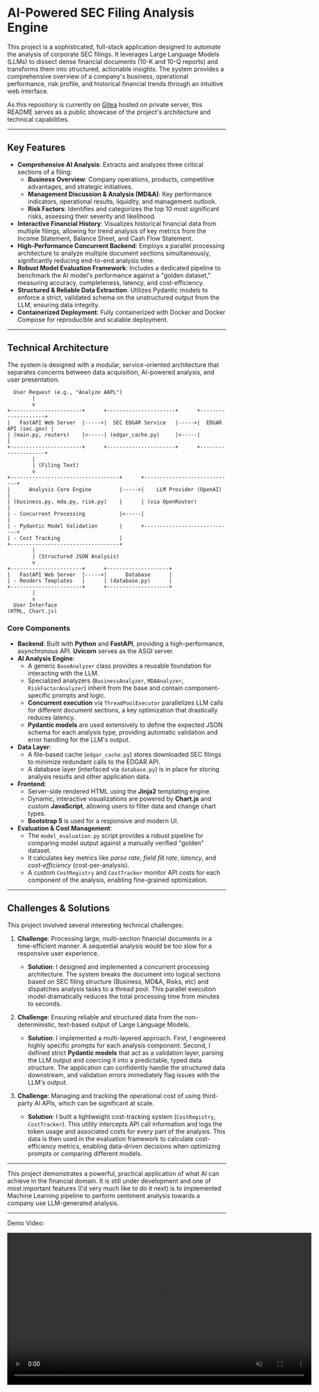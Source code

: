 # AI-Powered SEC Filing Analysis Engine

This project is a sophisticated, full-stack application designed to automate the analysis of corporate SEC filings. It leverages Large Language Models (LLMs) to dissect dense financial documents (10-K and 10-Q reports) and transforms them into structured, actionable insights. The system provides a comprehensive overview of a company's business, operational performance, risk profile, and historical financial trends through an intuitive web interface.

As this repository is currently on [Gitea](https://about.gitea.com/) hosted on private server, this README serves as a public showcase of the project's architecture and technical capabilities.

---

## Key Features

*   **Comprehensive AI Analysis**: Extracts and analyzes three critical sections of a filing:
    *   **Business Overview**: Company operations, products, competitive advantages, and strategic initiatives.
    *   **Management Discussion & Analysis (MD&A)**: Key performance indicators, operational results, liquidity, and management outlook.
    *   **Risk Factors**: Identifies and categorizes the top 10 most significant risks, assessing their severity and likelihood.
*   **Interactive Financial History**: Visualizes historical financial data from multiple filings, allowing for trend analysis of key metrics from the Income Statement, Balance Sheet, and Cash Flow Statement.
*   **High-Performance Concurrent Backend**: Employs a parallel processing architecture to analyze multiple document sections simultaneously, significantly reducing end-to-end analysis time.
*   **Robust Model Evaluation Framework**: Includes a dedicated pipeline to benchmark the AI model's performance against a "golden dataset," measuring accuracy, completeness, latency, and cost-efficiency.
*   **Structured & Reliable Data Extraction**: Utilizes Pydantic models to enforce a strict, validated schema on the unstructured output from the LLM, ensuring data integrity.
*   **Containerized Deployment**: Fully containerized with Docker and Docker Compose for reproducible and scalable deployment.

---

## Technical Architecture

The system is designed with a modular, service-oriented architecture that separates concerns between data acquisition, AI-powered analysis, and user presentation.

```
  User Request (e.g., "Analyze AAPL")
        |
        v
+-----------------------+      +----------------------+      +--------------------+
|   FastAPI Web Server  |----->|  SEC EDGAR Service   |----->|  EDGAR API (sec.gov) |
| (main.py, routers)    |<-----| (edgar_cache.py)     |<-----|                    |
+-----------------------+      +----------------------+      +--------------------+
        |
        | (Filing Text)
        v
+-----------------------------------+      +-----------------------------+
|      Analysis Core Engine         |----->|    LLM Provider (OpenAI)    |
| (business.py, mda.py, risk.py)    |      | (via OpenRouter)            |
| - Concurrent Processing           |<-----|                             |
| - Pydantic Model Validation       |      +-----------------------------+
| - Cost Tracking                   |
+-----------------------------------+
        |
        | (Structured JSON Analysis)
        v
+-----------------------+      +--------------------+
|   FastAPI Web Server  |----->|      Database      |
| - Renders Templates   |      | (database.py)      |
+-----------------------+      +--------------------+
        |
        v
  User Interface
(HTML, Chart.js)
```

### Core Components

*   **Backend**: Built with **Python** and **FastAPI**, providing a high-performance, asynchronous API. **Uvicorn** serves as the ASGI server.
*   **AI Analysis Engine**:
    *   A generic `BaseAnalyzer` class provides a reusable foundation for interacting with the LLM.
    *   Specialized analyzers (`BusinessAnalyzer`, `MDAAnalyzer`, `RiskFactorAnalyzer`) inherit from the base and contain component-specific prompts and logic.
    *   **Concurrent execution** via `ThreadPoolExecutor` parallelizes LLM calls for different document sections, a key optimization that drastically reduces latency.
    *   **Pydantic models** are used extensively to define the expected JSON schema for each analysis type, providing automatic validation and error handling for the LLM's output.
*   **Data Layer**:
    *   A file-based cache (`edgar_cache.py`) stores downloaded SEC filings to minimize redundant calls to the EDGAR API.
    *   A database layer (interfaced via `database.py`) is in place for storing analysis results and other application data.
*   **Frontend**:
    *   Server-side rendered HTML using the **Jinja2** templating engine.
    *   Dynamic, interactive visualizations are powered by **Chart.js** and custom **JavaScript**, allowing users to filter data and change chart types.
    *   **Bootstrap 5** is used for a responsive and modern UI.
*   **Evaluation & Cost Management**:
    *   The `model_evaluation.py` script provides a robust pipeline for comparing model output against a manually verified "golden" dataset.
    *   It calculates key metrics like *parse rate*, *field fill rate*, *latency*, and *cost-efficiency* (cost-per-analysis).
    *   A custom `CostRegistry` and `CostTracker` monitor API costs for each component of the analysis, enabling fine-grained optimization.

---

## Challenges & Solutions

This project involved several interesting technical challenges:

1.  **Challenge**: Processing large, multi-section financial documents in a time-efficient manner. A sequential analysis would be too slow for a responsive user experience.
    *   **Solution**: I designed and implemented a concurrent processing architecture. The system breaks the document into logical sections based on SEC filing structure (Business, MD&A, Risks, etc) and dispatches analysis tasks to a thread pool. This parallel execution model dramatically reduces the total processing time from minutes to seconds.

2.  **Challenge**: Ensuring reliable and structured data from the non-deterministic, text-based output of Large Language Models.
    *   **Solution**: I implemented a multi-layered approach. First, I engineered highly specific prompts for each analysis component. Second, I defined strict **Pydantic models** that act as a validation layer, parsing the LLM output and coercing it into a predictable, typed data structure. The application can confidently handle the structured data downstream, and validation errors immediately flag issues with the LLM's output.

3.  **Challenge**: Managing and tracking the operational cost of using third-party AI APIs, which can be significant at scale.
    *   **Solution**: I built a lightweight cost-tracking system (`CostRegistry`, `CostTracker`). This utility intercepts API call information and logs the token usage and associated costs for every part of the analysis. This data is then used in the evaluation framework to calculate cost-efficiency metrics, enabling data-driven decisions when optimizing prompts or comparing different models.

---

This project demonstrates a powerful, practical application of what AI can achieve in the financial domain. 
It is still under development and one of most important features (I'd very much like to do it next) is to implemented Machine Learning pipeline to perform sentiment analysis towards a company use LLM-generated analysis.

---

Demo Video:

<p align="center">
  <video autoplay="autoplay" loop="loop" muted="muted" playsinline="playsinline" width="700">
    <source src="./assets/sec-filing-analysis-demo.mp4" type="video/mp4">
    Your browser does not support the video tag.
  </video>
</p>
